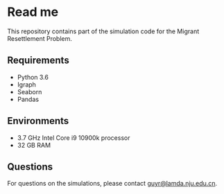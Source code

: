 Read me
=======
This repository contains part of the simulation code for the Migrant Resettlement Problem.


Requirements
------------
- Python 3.6
- Igraph
- Seaborn
- Pandas

Environments
------------
- 3.7 GHz Intel Core i9 10900k processor
- 32 GB RAM

Questions
---------
For questions on the simulations, please contact guyr@lamda.nju.edu.cn.
